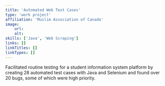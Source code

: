 ```yaml
---
title: 'Automated Web Test Cases'
type: 'work project'
affiliation: 'Muslim Association of Canada'
image:
    url:
    alt:
skills: ['Java', 'Web Scraping']
links: []
linkTitles: []
linkTypes: []
---
```

Facilitated routine testing for a student information system platform by creating 28 automated test cases with Java and Selenium and found over 20 bugs, some of which were high priority.